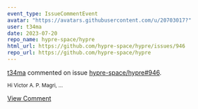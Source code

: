 ```yaml
---
event_type: IssueCommentEvent
avatar: "https://avatars.githubusercontent.com/u/20703017?"
user: t34ma
date: 2023-07-20
repo_name: hypre-space/hypre
html_url: https://github.com/hypre-space/hypre/issues/946
repo_url: https://github.com/hypre-space/hypre
---
```


<a href='https://github.com/t34ma' target='_blank'>t34ma</a> commented on issue <a href='https://github.com/hypre-space/hypre/issues/946' target='_blank'>hypre-space/hypre#946</a>.

<small>Hi Victor A. P. Magri,...</small>

<a href='https://github.com/hypre-space/hypre/issues/946' target='_blank'>View Comment</a>